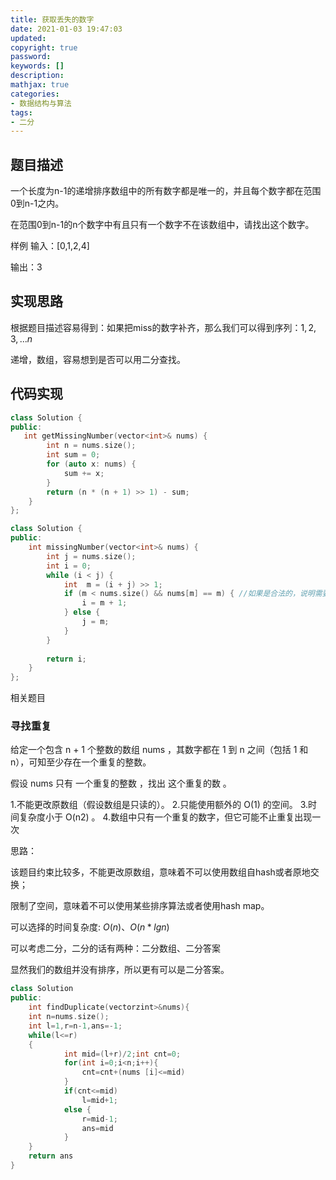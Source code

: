 ```yaml
---
title: 获取丢失的数字
date: 2021-01-03 19:47:03
updated:
copyright: true
password:
keywords: []
description: 
mathjax: true
categories:
- 数据结构与算法
tags: 
- 二分
---
```


## 题目描述

一个长度为n-1的递增排序数组中的所有数字都是唯一的，并且每个数字都在范围0到n-1之内。

在范围0到n-1的n个数字中有且只有一个数字不在该数组中，请找出这个数字。

样例
输入：[0,1,2,4]

输出：3

## 实现思路

根据题目描述容易得到：如果把miss的数字补齐，那么我们可以得到序列：$1,2,3,...n$

递增，数组，容易想到是否可以用二分查找。

## 代码实现

```cpp
class Solution {
public:
   int getMissingNumber(vector<int>& nums) {
        int n = nums.size();
        int sum = 0;
        for (auto x: nums) {
            sum += x;
        }  
        return (n * (n + 1) >> 1) - sum;
    }
};

class Solution {
public:
    int missingNumber(vector<int>& nums) {
        int j = nums.size();
        int i = 0;
        while (i < j) {
            int  m = (i + j) >> 1;
            if (m < nums.size() && nums[m] == m) { //如果是合法的，说明需要往后find.
                i = m + 1;
            } else {
                j = m;
            }
        }
        
        return i;
    }
};

```

相关题目

### 寻找重复

给定一个包含 n + 1 个整数的数组 nums ，其数字都在 1 到 n 之间（包括 1 和 n），可知至少存在一个重复的整数。

假设 nums 只有 一个重复的整数 ，找出 这个重复的数 。

1.不能更改原数组（假设数组是只读的）。
2.只能使用额外的 O(1) 的空间。
3.时间复杂度小于 O(n2) 。
4.数组中只有一个重复的数字，但它可能不止重复出现一次

思路：

该题目约束比较多，不能更改原数组，意味着不可以使用数组自hash或者原地交换；

限制了空间，意味着不可以使用某些排序算法或者使用hash map。

可以选择的时间复杂度: $O(n)$、$O(n * lgn)$

可以考虑二分，二分的话有两种：二分数组、二分答案

显然我们的数组并没有排序，所以更有可以是二分答案。

```cpp
class Solution
public: 
    int findDuplicate(vectorzint>&nums){
    int n=nums.size();
    int l=1,r=n-1,ans=-1;
    while(l<=r)
    {
            int mid=(l+r)/2;int cnt=0;
            for(int i=0;i<n;i++){
                cnt=cnt+(nums [i]<=mid)
            }
            if(cnt<=mid)
                l=mid+1;
            else {
                r=mid-1;
                ans=mid
            }
    }
    return ans
}
```